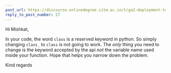 ```yaml
---
post_url: https://discourse.onlinedegree.iitm.ac.in/t/ga2-deployment-tools-discussion-thread-tds-jan-2025/161120/29
reply_to_post_number: 27
---
```

Hi Mishkat,

In your code, the word `class` is a reserved keyword in python. So simply changing `class_` to `class` is not going to work. The *only* thing you need to change is the keyword accepted by the api *not* the variable name used inside your function. Hope that helps you narrow down the problem.

Kind regards